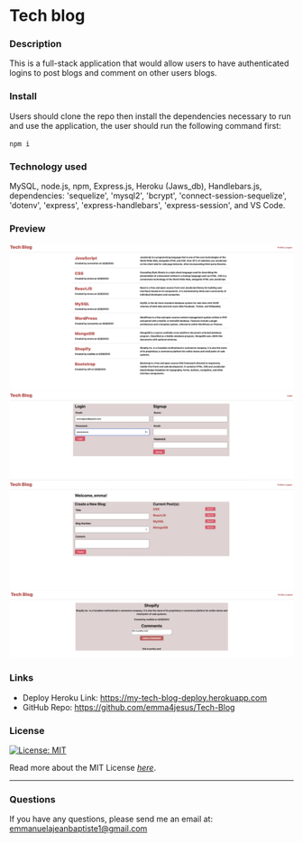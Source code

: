 # Tech blog

### Description
This is a full-stack application that would allow users to have authenticated logins to post blogs and comment on other users blogs.

### Install
Users should clone the repo then  install the dependencies necessary to run and use the application, the user should run the following command first:

`npm i`

### Technology used

MySQL, node.js, npm, Express.js, Heroku (Jaws_db), Handlebars.js, dependencies: 'sequelize', 'mysql2', 'bcrypt', 'connect-session-sequelize', 'dotenv', 'express', 'express-handlebars', 'express-session', and VS Code.

### Preview 
![View1.](./assets/1.png)
![View2](./assets/2.png)
![View3](./assets/3.png)
![View3](./assets/4.png)

### Links
* Deploy Heroku Link: https://my-tech-blog-deploy.herokuapp.com
* GitHub Repo: https://github.com/emma4jesus/Tech-Blog

### License

[![License: MIT](https://img.shields.io/badge/License-MIT-blue.svg)](https://opensource.org/licenses/MIT)

Read more about the MIT License _[here](https://opensource.org/licenses/MIT)_.

---

### Questions
If you have any questions, please send me an email at: emmanuelajeanbaptiste1@gmail.com 
